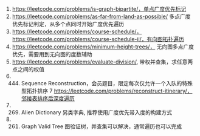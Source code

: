 1. https://leetcode.com/problems/is-graph-bipartite/，单点广度优先标记
2. https://leetcode.com/problems/as-far-from-land-as-possible/ 多点广度优先标记判定，从多个点同时开始广度优先遍历
3. https://leetcode.com/problems/course-schedule/，
    https://leetcode.com/problems/course-schedule-ii/，有向图拓扑遍历
4. https://leetcode.com/problems/minimum-height-trees/， 无向图多点广度优先，需要用到无向图的度数辅助
5. https://leetcode.com/problems/evaluate-division/, 带权并查集，求任意两点之间的权值
6. 444. Sequence Reconstruction，会员题目，限定每次仅允许一个入队的特殊型拓扑排序
7 https://leetcode.com/problems/reconstruct-itinerary/，邻接表排序后深度遍历
8. 269. Alien Dictionary 另类字典, 推荐使用广度优先带入度的构建方式
9. 261. Graph Valid Tree 图验证树，并查集可以解决，通常遍历也可以完成